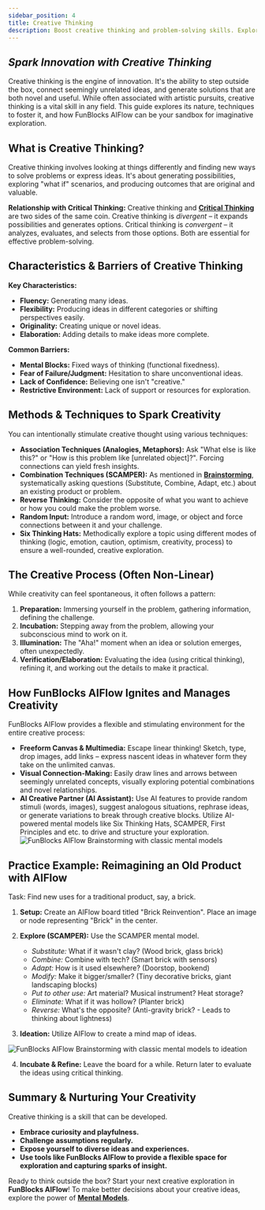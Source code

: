 ```yaml
---
sidebar_position: 4
title: Creative Thinking
description: Boost creative thinking and problem-solving skills. Explore techniques like SCAMPER and Six Hats, and see how FunBlocks AIFlow's visual canvas and AI tools foster innovation.
---
```


## *Spark Innovation with Creative Thinking*

Creative thinking is the engine of innovation. It's the ability to step outside the box, connect seemingly unrelated ideas, and generate solutions that are both novel and useful. While often associated with artistic pursuits, creative thinking is a vital skill in any field. This guide explores its nature, techniques to foster it, and how FunBlocks AIFlow can be your sandbox for imaginative exploration.

## What is Creative Thinking?

Creative thinking involves looking at things differently and finding new ways to solve problems or express ideas. It's about generating possibilities, exploring "what if" scenarios, and producing outcomes that are original and valuable.

**Relationship with Critical Thinking:** Creative thinking and **[Critical Thinking](/docs/thinking-toolkit/critical-thinking)** are two sides of the same coin. Creative thinking is *divergent* – it expands possibilities and generates options. Critical thinking is *convergent* – it analyzes, evaluates, and selects from those options. Both are essential for effective problem-solving.

## Characteristics & Barriers of Creative Thinking

**Key Characteristics:**

* **Fluency:** Generating many ideas.
* **Flexibility:** Producing ideas in different categories or shifting perspectives easily.
* **Originality:** Creating unique or novel ideas.
* **Elaboration:** Adding details to make ideas more complete.

**Common Barriers:**

* **Mental Blocks:** Fixed ways of thinking (functional fixedness).
* **Fear of Failure/Judgment:** Hesitation to share unconventional ideas.
* **Lack of Confidence:** Believing one isn't "creative."
* **Restrictive Environment:** Lack of support or resources for exploration.

## Methods & Techniques to Spark Creativity

You can intentionally stimulate creative thought using various techniques:

* **Association Techniques (Analogies, Metaphors):** Ask "What else is like this?" or "How is this problem like [unrelated object]?". Forcing connections can yield fresh insights.
* **Combination Techniques (SCAMPER):** As mentioned in **[Brainstorming](/docs/thinking-toolkit/unleash-creativity-with-brainstorming)**, systematically asking questions (Substitute, Combine, Adapt, etc.) about an existing product or problem.
* **Reverse Thinking:** Consider the opposite of what you want to achieve or how you could make the problem worse.
* **Random Input:** Introduce a random word, image, or object and force connections between it and your challenge.
* **Six Thinking Hats:** Methodically explore a topic using different modes of thinking (logic, emotion, caution, optimism, creativity, process) to ensure a well-rounded, creative exploration.

## The Creative Process (Often Non-Linear)

While creativity can feel spontaneous, it often follows a pattern:

1.  **Preparation:** Immersing yourself in the problem, gathering information, defining the challenge.
2.  **Incubation:** Stepping away from the problem, allowing your subconscious mind to work on it.
3.  **Illumination:** The "Aha!" moment when an idea or solution emerges, often unexpectedly.
4.  **Verification/Elaboration:** Evaluating the idea (using critical thinking), refining it, and working out the details to make it practical.

## How FunBlocks AIFlow Ignites and Manages Creativity

FunBlocks AIFlow provides a flexible and stimulating environment for the entire creative process:

* **Freeform Canvas & Multimedia:** Escape linear thinking! Sketch, type, drop images, add links – express nascent ideas in whatever form they take on the unlimited canvas.
* **Visual Connection-Making:** Easily draw lines and arrows between seemingly unrelated concepts, visually exploring potential combinations and novel relationships.
* **AI Creative Partner (AI Assistant):** Use AI features to provide random stimuli (words, images), suggest analogous situations, rephrase ideas, or generate variations to break through creative blocks. Utilize AI-powered mental models like Six Thinking Hats, SCAMPER, First Principles and etc. to drive and structure your exploration.
    ![FunBlocks AIFlow Brainstorming with classic mental models](/img/portfolio/fullsize/aiflow_panel_brainstorming_mental_model.png)


## Practice Example: Reimagining an Old Product with AIFlow

Task: Find new uses for a traditional product, say, a brick.

1.  **Setup:** Create an AIFlow board titled "Brick Reinvention". Place an image or node representing "Brick" in the center.

2.  **Explore (SCAMPER):** Use the SCAMPER mental model.
    * *Substitute:* What if it wasn't clay? (Wood brick, glass brick)
    * *Combine:* Combine with tech? (Smart brick with sensors)
    * *Adapt:* How is it used elsewhere? (Doorstop, bookend)
    * *Modify:* Make it bigger/smaller? (Tiny decorative bricks, giant landscaping blocks)
    * *Put to other use:* Art material? Musical instrument? Heat storage?
    * *Eliminate:* What if it was hollow? (Planter brick)
    * *Reverse:* What's the opposite? (Anti-gravity brick? - Leads to thinking about lightness)
3.  **Ideation:** Utilize AIFlow to create a mind map of ideas.

![FunBlocks AIFlow Brainstorming with classic mental models to ideation](/img/portfolio/fullsize/aiflow_brainstorming_scamper.png)

4.  **Incubate & Refine:** Leave the board for a while. Return later to evaluate the ideas using critical thinking.

## Summary & Nurturing Your Creativity

Creative thinking is a skill that can be developed.

* **Embrace curiosity and playfulness.**
* **Challenge assumptions regularly.**
* **Expose yourself to diverse ideas and experiences.**
* **Use tools like FunBlocks AIFlow to provide a flexible space for exploration and capturing sparks of insight.**

Ready to think outside the box? Start your next creative exploration in **FunBlocks AIFlow**! To make better decisions about your creative ideas, explore the power of **[Mental Models](/docs/thinking-toolkit/mental-models)**.